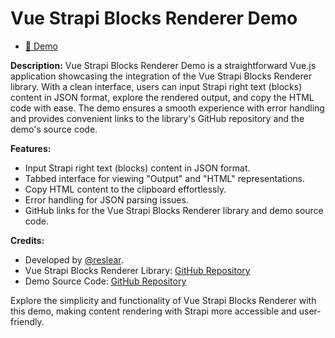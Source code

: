 # Vue Strapi Blocks Renderer Demo

- [👀 Demo](https://reslear.github.io/vue-strapi-blocks-renderer-demo)

**Description:**
Vue Strapi Blocks Renderer Demo is a straightforward Vue.js application showcasing the integration of the Vue Strapi Blocks Renderer library. With a clean interface, users can input Strapi right text (blocks) content in JSON format, explore the rendered output, and copy the HTML code with ease. The demo ensures a smooth experience with error handling and provides convenient links to the library's GitHub repository and the demo's source code.

**Features:**
- Input Strapi right text (blocks) content in JSON format.
- Tabbed interface for viewing "Output" and "HTML" representations.
- Copy HTML content to the clipboard effortlessly.
- Error handling for JSON parsing issues.
- GitHub links for the Vue Strapi Blocks Renderer library and demo source code.

**Credits:**
- Developed by [@reslear](https://github.com/reslear).
- Vue Strapi Blocks Renderer Library: [GitHub Repository](https://github.com/niklasfjeldberg/vue-strapi-blocks-renderer/)
- Demo Source Code: [GitHub Repository](https://github.com/reslear/vue-strapi-blocks-renderer-demo)

Explore the simplicity and functionality of Vue Strapi Blocks Renderer with this demo, making content rendering with Strapi more accessible and user-friendly.
